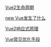 [Vue2生命周期](vue/Vue2生命周期)

[new Vue发生了什么](vue/newVue)

[Vue2响应式原理](vue/Vue2响应式原理)

[Vue常见优化手段](vue/Vue常见优化手段)
